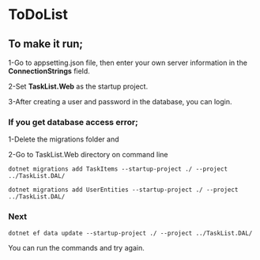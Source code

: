 # ToDoList

## To make it run;

1-Go to appsetting.json file, then enter your own server information in the **ConnectionStrings** field.

2-Set **TaskList.Web** as the startup project.

3-After creating a user and password in the database, you can login.

### If you get database access error;

1-Delete the migrations folder and

2-Go to TaskList.Web directory on command line

`dotnet migrations add TaskItems --startup-project ./ --project ../TaskList.DAL/`

`dotnet migrations add UserEntities --startup-project ./ --project ../TaskList.DAL/`

### Next

`dotnet ef data update --startup-project ./ --project ../TaskList.DAL/`

You can run the commands and try again.
